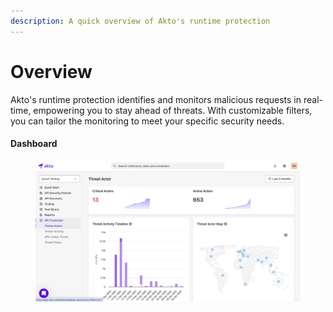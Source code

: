 ```yaml
---
description: A quick overview of Akto's runtime protection
---
```


# Overview

Akto's runtime protection identifies and monitors malicious requests in real-time, empowering you to stay ahead of threats. With customizable filters, you can tailor the monitoring to meet your specific security needs.


#### Dashboard
<figure><img src="../../.gitbook/assets/threat-protection.png" alt=""><figcaption></figcaption></figure>
